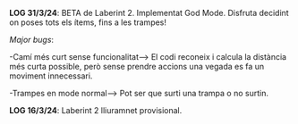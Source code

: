 **LOG 31/3/24**: BETA de Laberint 2.           Implementat God Mode. Disfruta decidint on poses tots els ítems, fins a les trampes! 
         
*Major bugs*: 

-Camí més curt sense funcionalitat--> El codi reconeix i calcula la distància més curta possible, però sense prendre accions una vegada es fa un moviment innecessari.
          
-Trampes en mode normal--> Pot ser que surti una trampa o no surtin. 

**LOG 16/3/24**: Laberint 2 lliuramnet provisional.
